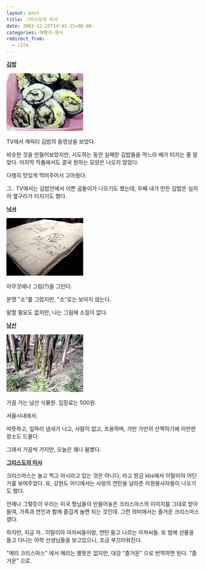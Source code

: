 ```yaml
---
layout: post
title: 그리스도의 미사
date: 2003-12-25T14:43:15+00:00
categories: 여행과-음식
redirect_from:
  - /274
---
```


<b><u>김밥</u></b>

![ ](/assets/media/logs_archives_DSC02920.jpg)

TV에서 캐릭터 김밥의 동영상을 보았다.

비슷한 것을 만들어보았지만, 시도하는 동안 실패한 김밥들을 먹느라 배가 터지는 줄 알았다. 마지막 작품에서도 결국 원하는 모양은 나오지 않았다.

다행히 맛있게 먹어주어서 고마웠다.

그.. TV에서는 김밥안에서 이쁜 곰돌이가 나오기도 했는데, 우째 내가 만든 김밥은 심지어 옆구리가 터지기도 했다.

<u><b>낙서</b></u>

![ ](/assets/media/logs_archives_DSC02954.jpg)

아무것에나 그림(?)을 그린다.

분명 "소"를 그렸지만, "소"로는 보이지 않는다.

말할 필요도 없지만, 나는 그림에 소질이 없다.

 

<u><b>남산</b></u>

![ ](/assets/media/logs_archives_DSC02961.jpg)

가끔 가는 남산 식물원. 입장료는 500원.

서울시내에서.

따뜻하고, 잎파리 냄새가 나고, 사람이 없고, 조용하며, 가만 가만히 산책하기에 이만한 장소도 드물다.

그래서 가끔씩 가지만, 오늘은 꽤나 붐볐다.

<u><b>그리스도의 미사</b></u>

크리스마스는 놀고 먹고 마시라고 있는 것은 아니다, 라고 방금 kbs에서 이탈리아 어딘가를 보여주었다. 또, 강원도 어디에서는 사랑의 연탄을 날라준 자원봉사자들이 나오기도 했다.

언제나 그렇듯이 우리는 미국 형님들이 만들어놓은 크리스마스의 이미지를 그대로 받아들여, 가족과 연인과 함께 즐겁게 놀면 되는 것인데. 그런 의미에서는 즐거운 크리스마스였다.

하지만, 지금 저.. 이탈리아 아저씨들이랑, 연탄 들고 나르는 아저씨들. 또 밤에 선물을 들고 다니는 야학 선생님들을 보고있으니, 조금 부끄러워진다.

"메리 크리스마스" 에서 메리는 별뜻은 없지만, 대강 "즐거운" 으로 번역하면 된다. "즐거운" 으로.
<div id=comments>
</div>
